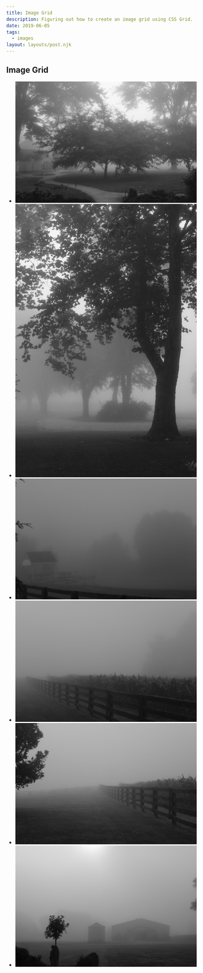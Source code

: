 ```yaml
---
title: Image Grid
description: Figuring out how to create an image grid using CSS Grid.
date: 2019-06-05
tags:
  - images
layout: layouts/post.njk
---
```


## Image Grid

<div class="gallery">

* ![DSCF1431.jpg](/img/DSCF1431.jpg)
* ![DSCF1432.jpg](/img/DSCF1432.jpg)
* ![DSCF1433.jpg](/img/DSCF1433.jpg)
* ![DSCF1434.jpg](/img/DSCF1434.jpg)
* ![DSCF1435.jpg](/img/DSCF1435.jpg)
* ![DSCF1436.jpg](/img/DSCF1436.jpg)

</div>
